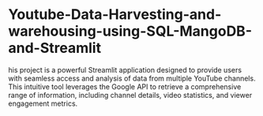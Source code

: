 # Youtube-Data-Harvesting-and-warehousing-using-SQL-MangoDB-and-Streamlit
his project is a powerful Streamlit application designed to provide users with seamless access and analysis of data from multiple YouTube channels. This intuitive tool leverages the Google API to retrieve a comprehensive range of information, including channel details, video statistics, and viewer engagement metrics.
